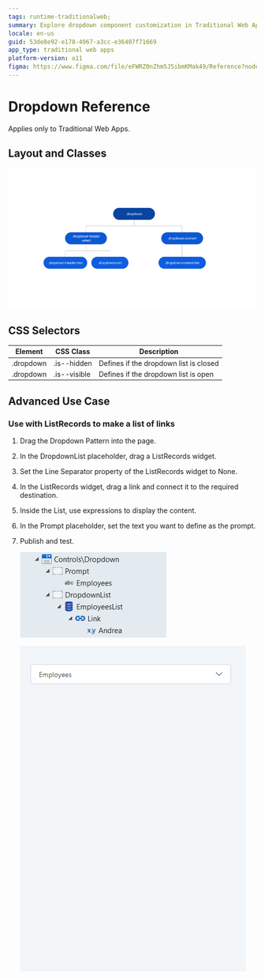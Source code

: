 ```yaml
---
tags: runtime-traditionalweb; 
summary: Explore dropdown component customization in Traditional Web Apps using OutSystems 11 (O11).
locale: en-us
guid: 53de8e92-e178-4967-a3cc-e36407f71669
app_type: traditional web apps
platform-version: o11
figma: https://www.figma.com/file/eFWRZ0nZhm5J5ibmKMak49/Reference?node-id=615:452
---
```


# Dropdown Reference

<div class="info" markdown="1">

Applies only to Traditional Web Apps.

</div>

## Layout and Classes

![Image illustrating the layout and classes of a dropdown component in a traditional web app](images/dropdown-image-2.png "Dropdown Layout")

## CSS Selectors

| **Element** |  **CSS Class** |  **Description**  |
| ---|---|---  
| .dropdown |  .is--hidden |  Defines if the dropdown list is closed  |
| .dropdown |  .is--visible |  Defines if the dropdown list is open  |

## Advanced Use Case

### Use with ListRecords to make a list of links

1. Drag the Dropdown Pattern into the page.
1. In the DropdownList placeholder, drag a ListRecords widget.
1. Set the Line Separator property of the ListRecords widget to None.
1. In the ListRecords widget, drag a link and connect it to the required destination.
1. Inside the List, use expressions to display the content.
1. In the Prompt placeholder, set the text you want to define as the prompt.
1. Publish and test.

    ![Screenshot showing the use of ListRecords with a dropdown to create a list of links](images/dropdown-image-3.png "Dropdown ListRecords Example")

    ![Animated GIF demonstrating the interaction with a dropdown in a traditional web app](images/dropdown-gif-1.gif "Interactive Dropdown Example")



